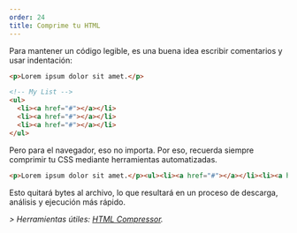 ```yaml
---
order: 24
title: Comprime tu HTML
---
```


Para mantener un código legible, es una buena idea escribir comentarios y usar indentación:

```html
<p>Lorem ipsum dolor sit amet.</p>

<!-- My List -->
<ul>
  <li><a href="#"></a></li>
  <li><a href="#"></a></li>
  <li><a href="#"></a></li>
</ul>
```

Pero para el navegador, eso no importa. Por eso, recuerda siempre comprimir tu CSS mediante herramientas automatizadas.

```html
<p>Lorem ipsum dolor sit amet.</p><ul><li><a href="#"></a></li><li><a href="#"></a></li><li><a href="#"></a></li></ul>
```

Esto quitará bytes al archivo, lo que resultará en un proceso de descarga, análisis y ejecución más rápido.

*> Herramientas útiles: [HTML Compressor](http://code.google.com/p/htmlcompressor/).*
